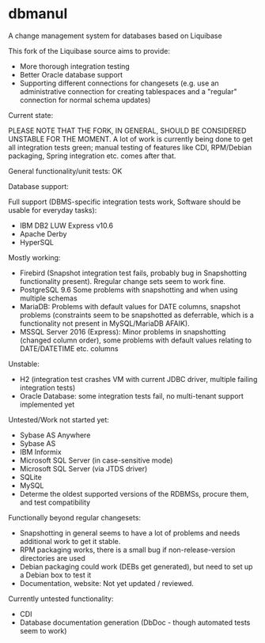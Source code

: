 # dbmanul
A change management system for databases based on Liquibase

This fork of the Liquibase source aims to provide:
- More thorough integration testing
- Better Oracle database support
- Supporting different connections for changesets (e.g. use an administrative connection for creating tablespaces and a "regular" connection for normal schema updates)

Current state:

PLEASE NOTE THAT THE FORK, IN GENERAL, SHOULD BE CONSIDERED UNSTABLE FOR THE MOMENT. A lot of work is currently being done to get all integration tests green; manual testing of features like CDI, RPM/Debian packaging, Spring integration etc. comes after that.   

General functionality/unit tests: OK

Database support:

Full support (DBMS-specific integration tests work, Software should be usable for everyday tasks):
- IBM DB2 LUW Express v10.6 
- Apache Derby
- HyperSQL

Mostly working:
- Firebird (Snapshot integration test fails, probably bug in Snapshotting functionality present). Rregular change sets seem to work fine.
- PostgreSQL 9.6 Some problems with snapshotting and when using multiple schemas
- MariaDB: Problems with default values for DATE columns, snapshot problems (constraints seem to be snapshotted as deferrable, which is a functionality not present in MySQL/MariaDB AFAIK).
- MSSQL Server 2016 (Express): Minor problems in snapshotting (changed column order), some problems with default values relating to DATE/DATETIME etc. columns

Unstable:
- H2 (integration test crashes VM with current JDBC driver, multiple failing integration tests)
- Oracle Database: some integration tests fail, no multi-tenant support implemented yet

Untested/Work not started yet:
- Sybase AS Anywhere
- Sybase AS
- IBM Informix
- Microsoft SQL Server (in case-sensitive mode)
- Microsoft SQL Server (via JTDS driver)
- SQLite
- MySQL
- Determe the oldest supported versions of the RDBMSs, procure them, and test compatibility 

Functionally beyond regular changesets:
- Snapshotting in general seems to have a lot of problems and needs additional work to get it stable.
- RPM packaging works, there is a small bug if non-release-version directories are used
- Debian packaging could work (DEBs get generated), but need to set up a Debian box to test it
- Documentation, website: Not yet updated / reviewed.

Currently untested functionality:
- CDI
- Database documentation generation (DbDoc - though automated tests seem to work)

